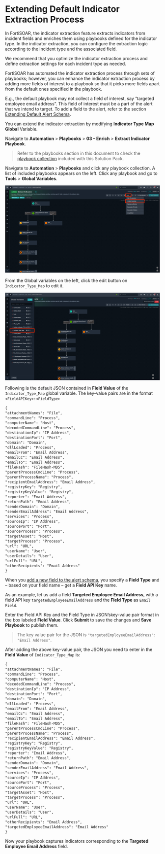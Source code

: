 # Extending Default Indicator Extraction Process

In FortiSOAR, the indicator extraction feature extracts indicators from incident fields and enriches them using playbooks defined for the indicator type. In the indicator extraction, you can configure the extraction logic according to the incident type and the associated field.

We recommend that you optimize the indicator extraction process and define extraction settings for each incident type as needed.

FortiSOAR has automated the indicator extraction process through sets of playbooks; however, you can enhance the indicator extraction process by adding more fields of interest to a playbook so that it picks more fields apart from the default ones specified in the playbook.

E.g., the default playbook may not collect a field of interest, say “targeted employee email address”. This field of interest must be a part of the alert that we intend to target. To add a field to the alert, refer to the section [Extending Default Alert Schema](#extending-default-alert-schema).

You can extend the indicator extraction by modifying **Indicator Type Map Global** Variable.

Navigate to **Automation** > **Playbooks** > **03 – Enrich** > **Extract Indicator Playbook**.

> Refer to the playbooks section in this document to check the [playbook collection](#playbook-collection) included with this Solution Pack.

Navigate to **Automation** > **Playbooks** and click any playbook collection. A list of included playbooks appears on the left. Click any playbook and go to **Tools** > **Global Variables**.

![](res/global-variables.png)

From the Global variables on the left, click the edit button on `Indicator_Type_Map` to edit it.

![](res/indicator-type-map.png)

Following is the default JSON contained in **Field Value** of the `Indicator_Type_Map` global variable. The key-value pairs are in the format `<FieldAPIKey>:<FieldType>`

    {
    "attachmentNames": "File",
    "commandLine": "Process",
    "computerName": "Host",
    "decodedCommandLine": "Process",
    "destinationIp": "IP Address",
    "destinationPort": "Port",
    "domain": "Domain",
    "dllLoaded": "Process",
    "emailFrom": "Email Address",
    "emailCc": "Email Address",
    "emailTo": "Email Address",
    "fileHash": "FileHash-MD5",
    "parentProcessCmdLine": "Process",
    "parentProcessName": "Process",
    "recipientEmailAddress": "Email Address",
    "registryKey": "Registry",
    "registryKeyValue": "Registry",
    "reporter": "Email Address",
    "returnPath": "Email Address",
    "senderDomain": "Domain",
    "senderEmailAddress": "Email Address",
    "services": "Process",
    "sourceIp": "IP Address",
    "sourcePort": "Port",
    "sourceProcess": "Process",
    "targetAsset": "Host",
    "targetProcess": "Process",
    "url": "URL",
    "userName": "User",
    "userDetails": "User",
    "urlFull": "URL",
    "otherRecipients": "Email Address"
    }

When you [add a new field to the alert schema](#extending-default-alert-schema), you specify a **Field Type** and – based on your field name – get a **Field API Key** name. 

As an example, let us add a field **Targeted Employee Email Address**, with a field API key `targetedEmployeeEmailAddress` and the **Field Type** as `Email Field`.

Enter the Field API Key and the Field Type in JSON’skey-value pair format in the box labeled **Field Value**. Click **Submit** to save the changes and **Save Playbook** to publish them.

> The key value pair for the JSON is `"targetedEmployeeEmailAddress": "Email Address"`.

After adding the above key-value pair, the JSON you need to enter in the **Field Value** of `Indicator_Type_Map` is:

    {
    "attachmentNames": "File",
    "commandLine": "Process",
    "computerName": "Host",
    "decodedCommandLine": "Process",
    "destinationIp": "IP Address",
    "destinationPort": "Port",
    "domain": "Domain",
    "dllLoaded": "Process",
    "emailFrom": "Email Address",
    "emailCc": "Email Address",
    "emailTo": "Email Address",
    "fileHash": "FileHash-MD5",
    "parentProcessCmdLine": "Process",
    "parentProcessName": "Process",
    "recipientEmailAddress": "Email Address",
    "registryKey": "Registry",
    "registryKeyValue": "Registry",
    "reporter": "Email Address",
    "returnPath": "Email Address",
    "senderDomain": "Domain",
    "senderEmailAddress": "Email Address",
    "services": "Process",
    "sourceIp": "IP Address",
    "sourcePort": "Port",
    "sourceProcess": "Process",
    "targetAsset": "Host",
    "targetProcess": "Process",
    "url": "URL",
    "userName": "User",
    "userDetails": "User",
    "urlFull": "URL",
    "otherRecipients": "Email Address",
    "targetedEmployeeEmailAddress": "Email Address"
    }

Now your playbook captures indicators corresponding to the **Targeted Employee Email Address** field.